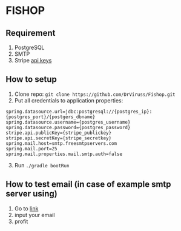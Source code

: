 # FISHOP
## Requirement
1. PostgreSQL
2. SMTP
3. Stripe [api keys](https://dashboard.stripe.com/test/apikeys)

## How to setup
1. Clone repo:
```git clone https://github.com/DrViruss/Fishop.git```
3. Put all credentials to application properties:
```
spring.datasource.url=jdbc:postgresql://{postgres_ip}:{postgres_port}/{postgers_dbname}
spring.datasource.username={postgres_username}
spring.datasource.password={postgres_password}
stripe.api.publicKey={stripe_publickey}
stripe.api.secretKey={stripe_secretkey}
spring.mail.host=smtp.freesmtpservers.com
spring.mail.port=25
spring.mail.properties.mail.smtp.auth=false
```
3. Run
```./gradle bootRun```

## How to test email (in case of example smtp server using)
1. Go to [link](https://www.wpoven.com/tools/free-smtp-server-for-testing)
2. input your email
3. profit
